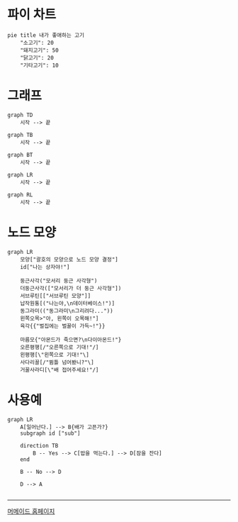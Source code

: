 # 파이 차트
```mermaid
pie title 내가 좋애하는 고기
	"소고기": 20
	"돼지고기": 50
	"닭고기": 20
	"기타고기": 10
```
# 그래프
```mermaid
graph TD
	시작 --> 끝
```
```mermaid
graph TB
	시작 --> 끝
```
```mermaid
graph BT
	시작 --> 끝
```
```mermaid
graph LR
	시작 --> 끝
```
```mermaid
graph RL
	시작 --> 끝
```
# 노드 모양

```mermaid
graph LR
	모양["괄호의 모양으로 노드 모양 결정"]
	id["나는 상자야!"]
	
	둥근사각("모서리 둥근 사각형")
	더둥근사각(["모서리가 더 둥근 사각형"])
	서브루틴[["서브루틴 모양"]]
	납작원통[("나는야,\n데이터베이스!")]
	동그라미(("동그라미\n그리려다..."))
	왼쪽오목>"아, 왼쪽이 오목해!"]
	육각{{"벌집에는 벌꿀이 가득~!"}}
	
	마름모{"아몬드가 죽으면?\n다이아몬드!"}
	오른평행[/"오른쪽으로 기대!"/]
	왼평행[\"왼쪽으로 기대!"\]
	사다리꼴[/"뜀틀 넘어봤니?"\]
	거꿀사라디[\"배 접어주세요!"/]
```
# 사용예
```mermaid
graph LR
	A[일어난다.] --> B{배가 고픈가?}
	subgraph id ["sub"]
	
	direction TB
		B -- Yes --> C[밥을 먹는다.] --> D[잠을 잔다]
	end

	B -- No --> D
	
	D --> A
	
```
---
[머메이드 홈페이지](https://mermaid.js.org/#/)